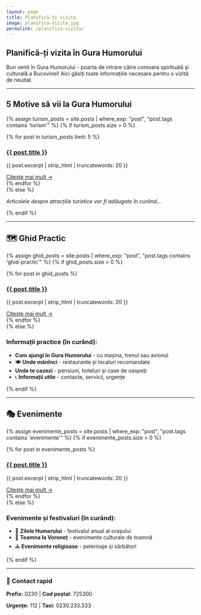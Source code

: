 ```yaml
---
layout: page
title: Planifică-ți vizita
image: planifica-vizita.jpg
permalink: /planifica-vizita/
---
```


## Planifică-ți vizita în Gura Humorului

Bun venit în Gura Humorului - poarta de intrare către comoara spirituală și culturală a Bucovinei! Aici găsiți toate informațiile necesare pentru o vizită de neuitat.

---

## <i class="fas fa-heart"></i> 5 Motive să vii la Gura Humorului

{% assign turism_posts = site.posts | where_exp: "post", "post.tags contains 'turism'" %}
{% if turism_posts.size > 0 %}
<div class="posts-grid">
{% for post in turism_posts limit: 5 %}
  <article class="post-card">
    <h3><a href="{{ post.url | prepend: site.baseurl }}">{{ post.title }}</a></h3>
    <p>{{ post.excerpt | strip_html | truncatewords: 20 }}</p>
    <a href="{{ post.url | prepend: site.baseurl }}" class="read-more">Citește mai mult →</a>
  </article>
{% endfor %}
</div>
{% else %}
<p><em>Articolele despre atracțiile turistice vor fi adăugate în curând...</em></p>
{% endif %}

---

## 🗺️ Ghid Practic

{% assign ghid_posts = site.posts | where_exp: "post", "post.tags contains 'ghid-practic'" %}
{% if ghid_posts.size > 0 %}
<div class="posts-grid">
{% for post in ghid_posts %}
  <article class="post-card">
    <h3><a href="{{ post.url | prepend: site.baseurl }}">{{ post.title }}</a></h3>
    <p>{{ post.excerpt | strip_html | truncatewords: 20 }}</p>
    <a href="{{ post.url | prepend: site.baseurl }}" class="read-more">Citește mai mult →</a>
  </article>
{% endfor %}
</div>
{% else %}
<div class="ghid-sectiuni">
  <h3>Informații practice (în curând):</h3>
  <ul>
    <li><i class="fa-solid fa-compass"></i><strong>Cum ajungi în Gura Humorului</strong> - cu mașina, trenul sau avionul</li>
    <li>🍽️ <strong>Unde mănînci</strong> - restaurante și localuri recomandate</li>
    <li><i class="fa-solid fa-house-chimney-user"></i><strong>Unde te cazezi</strong> - pensiuni, hoteluri și case de oaspeți</li>
    <li>📞 <strong>Informații utile</strong> - contacte, servicii, urgențe</li>
  </ul>
</div>
{% endif %}

---

## 🎭 Evenimente

{% assign evenimente_posts = site.posts | where_exp: "post", "post.tags contains 'evenimente'" %}
{% if evenimente_posts.size > 0 %}
<div class="posts-grid">
{% for post in evenimente_posts %}
  <article class="post-card">
    <h3><a href="{{ post.url | prepend: site.baseurl }}">{{ post.title }}</a></h3>
    <p>{{ post.excerpt | strip_html | truncatewords: 20 }}</p>
    <a href="{{ post.url | prepend: site.baseurl }}" class="read-more">Citește mai mult →</a>
  </article>
{% endfor %}
</div>
{% else %}
<div class="evenimente-info">
  <h3>Evenimente și festivaluri (în curând):</h3>
  <ul>
    <li>🎪 <strong>Zilele Humorului</strong> - festivalul anual al orașului</li>
    <li>🍂 <strong>Toamna la Voroneț</strong> - evenimente culturale de toamnă</li>
    <li>⛪ <strong>Evenimente religioase</strong> - pelerinaje și sărbători</li>
  </ul>
</div>
{% endif %}

---

<div class="contact-rapid">
  <h3>📱 Contact rapid</h3>
  <p><strong>Prefix:</strong> 0230 | <strong>Cod poștal:</strong> 725300</p>
  <p><strong>Urgențe:</strong> 112 | <strong>Taxi:</strong> 0230.233.333</p>
</div>
